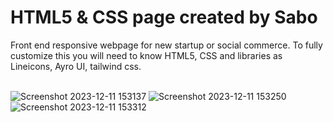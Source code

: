 <h1>HTML5 & CSS page created by Sabo</h1>
Front end responsive webpage for new startup or social commerce. To fully customize this you will need to know HTML5, CSS and libraries as Lineicons, Ayro UI, tailwind css.
<br>
<br>

![Screenshot 2023-12-11 153137](https://github.com/JDsabo/businesswa-html-page/assets/82731778/3ea699c6-81d6-490b-b07b-c78a64825f92)
![Screenshot 2023-12-11 153250](https://github.com/JDsabo/businesswa-html-page/assets/82731778/7c238ecc-62ed-403a-a1c9-62acd758d889)
![Screenshot 2023-12-11 153312](https://github.com/JDsabo/businesswa-html-page/assets/82731778/5666510d-fe4d-4928-9d23-ef660fc66ec4)
